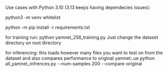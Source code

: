Use cases with Python 3.10 (3.13 keeps having dependecies issues):

python3 -m venv whitelist

python -m pip install -r requirements.txt

for training run:
python yamnet_256_training.py
Just change the dataset directory on root directory

for inferencing: 
this loads however many files you want to test on from the dataset and also compares performance
to original yamnet:.ue
python all_yamnet_infrences.py  --num-samples 200 --compare-original



